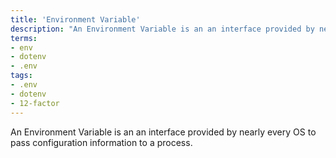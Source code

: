 ```yaml
---
title: 'Environment Variable'
description: "An Environment Variable is an an interface provided by nearly every OS to pass configuration information to a process."
terms:
- env
- dotenv
- .env
tags:
- .env
- dotenv
- 12-factor
---
```

An Environment Variable is an an interface provided by nearly every OS to pass configuration information to a process.